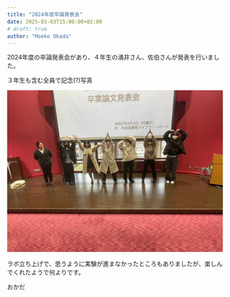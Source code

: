```yaml
---
title: "2024年度卒論発表会"
date: 2025-03-03T15:00:00+02:00
# draft: true
author: "Moeko Okada"
---
```


2024年度の卒論発表会があり、４年生の涌井さん、佐伯さんが発表を行いました。  

３年生も含む全員で記念(?)写真

![](static/img/my_post_folder/20250303_sotsuron.jpg)

ラボ立ち上げで、思うように実験が進まなかったところもありましたが、楽しんでくれたようで何よりです。  

おかだ